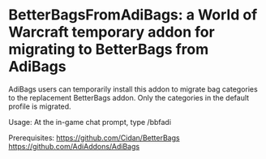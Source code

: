# BetterBagsFromAdiBags: a World of Warcraft temporary addon for migrating to BetterBags from AdiBags

AdiBags users can temporarily install this addon to migrate bag
categories to the replacement BetterBags addon. Only the categories in
the default profile is migrated.

Usage: At the in-game chat prompt, type /bbfadi

Prerequisites:
https://github.com/Cidan/BetterBags
https://github.com/AdiAddons/AdiBags
